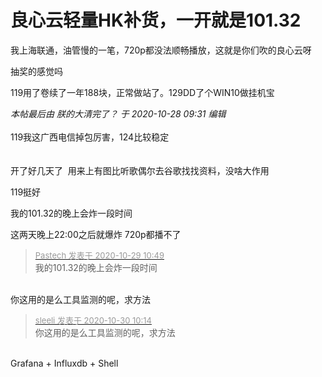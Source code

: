 # 良心云轻量HK补货，一开就是101.32


我上海联通，油管慢的一笔，720p都没法顺畅播放，这就是你们吹的良心云呀<img src="static/image/smiley/default/lol.gif" smilieid="12" border="0" alt="" />

抽奖的感觉吗

119用了卷续了一年188块，正常做站了。129DD了个WIN10做挂机宝<img src="static/image/smiley/default/sweat.gif" smilieid="10" border="0" alt="" />

<i class="pstatus"> 本帖最后由 朕的大清完了？ 于 2020-10-28 09:31 编辑 </i><br />
<br />
119我这广西电信掉包厉害，124比较稳定<br />
<br />
<img src="static/image/smiley/yct/002.gif" smilieid="30" border="0" alt="" /> <br />
<br />
开了好几天了&nbsp;&nbsp;用来上有图比听歌偶尔去谷歌找找资料，没啥大作用

119挺好<img id="aimg_Sw9Qz" onclick="zoom(this, this.src, 0, 0, 0)" class="zoom" src="https://cdn.jsdelivr.net/gh/hishis/forum-master/public/images/patch.gif" onmouseover="img_onmouseoverfunc(this)" onload="thumbImg(this)" border="0" alt="" />

我的101.32的晚上会炸一段时间<br />
<img id="aimg_kHhhF" onclick="zoom(this, this.src, 0, 0, 0)" class="zoom" src="https://i.loli.net/2020/10/29/yoGaFKkVRfsLwX6.png" onmouseover="img_onmouseoverfunc(this)" onload="thumbImg(this)" border="0" alt="" />

这两天晚上22:00之后就爆炸 720p都播不了 

<div class="quote"><blockquote><font size="2"><a href="https://www.hostloc.com/forum.php?mod=redirect&amp;goto=findpost&amp;pid=9368125&amp;ptid=759230" target="_blank"><font color="#999999">Pastech 发表于 2020-10-29 10:49</font></a></font><br />
我的101.32的晚上会炸一段时间</blockquote></div><br />
你这用的是么工具监测的呢，求方法<img src="static/image/smiley/default/smile.gif" smilieid="1" border="0" alt="" />

<div class="quote"><blockquote><font size="2"><a href="https://www.hostloc.com/forum.php?mod=redirect&amp;goto=findpost&amp;pid=9373844&amp;ptid=759230" target="_blank"><font color="#999999">sleeli 发表于 2020-10-30 10:14</font></a></font><br />
你这用的是么工具监测的呢，求方法</blockquote></div><br />
Grafana + Influxdb + Shell
